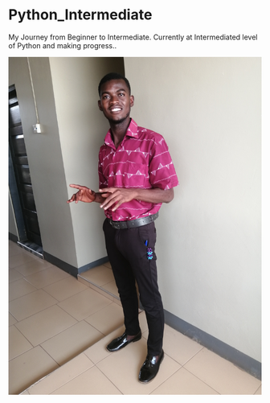 # Python_Intermediate
My Journey from Beginner to Intermediate.
Currently at Intermediated level of Python and making progress..

![Abdul-Muhaimin](./IMG_20200922_123836.jpg)